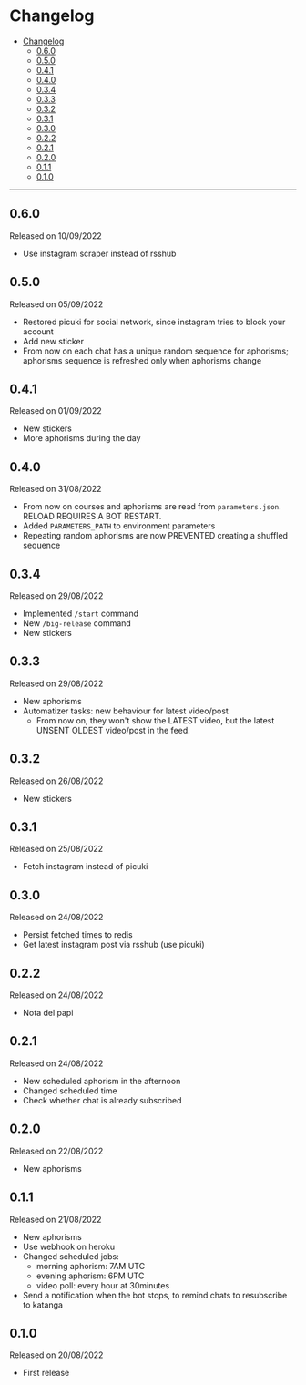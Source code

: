 # Changelog

- [Changelog](#changelog)
  - [0.6.0](#060)
  - [0.5.0](#050)
  - [0.4.1](#041)
  - [0.4.0](#040)
  - [0.3.4](#034)
  - [0.3.3](#033)
  - [0.3.2](#032)
  - [0.3.1](#031)
  - [0.3.0](#030)
  - [0.2.2](#022)
  - [0.2.1](#021)
  - [0.2.0](#020)
  - [0.1.1](#011)
  - [0.1.0](#010)

---

## 0.6.0

Released on 10/09/2022

- Use instagram scraper instead of rsshub

## 0.5.0

Released on 05/09/2022

- Restored picuki for social network, since instagram tries to block your account
- Add new sticker
- From now on each chat has a unique random sequence for aphorisms; aphorisms sequence is refreshed only when aphorisms change

## 0.4.1

Released on 01/09/2022

- New stickers
- More aphorisms during the day

## 0.4.0

Released on 31/08/2022

- From now on courses and aphorisms are read from `parameters.json`. RELOAD REQUIRES A BOT RESTART.
- Added `PARAMETERS_PATH` to environment parameters
- Repeating random aphorisms are now PREVENTED creating a shuffled sequence

## 0.3.4

Released on 29/08/2022

- Implemented `/start` command
- New `/big-release` command
- New stickers

## 0.3.3

Released on 29/08/2022

- New aphorisms
- Automatizer tasks: new behaviour for latest video/post
  - From now on, they won't show the LATEST video, but the latest UNSENT OLDEST video/post in the feed.

## 0.3.2

Released on 26/08/2022

- New stickers

## 0.3.1

Released on 25/08/2022

- Fetch instagram instead of picuki

## 0.3.0

Released on 24/08/2022

- Persist fetched times to redis
- Get latest instagram post via rsshub (use picuki)

## 0.2.2

Released on 24/08/2022

- Nota del papi

## 0.2.1

Released on 24/08/2022

- New scheduled aphorism in the afternoon
- Changed scheduled time
- Check whether chat is already subscribed

## 0.2.0

Released on 22/08/2022

- New aphorisms

## 0.1.1

Released on 21/08/2022

- New aphorisms
- Use webhook on heroku
- Changed scheduled jobs:
  - morning aphorism: 7AM UTC
  - evening aphorism: 6PM UTC
  - video poll: every hour at 30minutes
- Send a notification when the bot stops, to remind chats to resubscribe to katanga

## 0.1.0

Released on 20/08/2022

- First release
